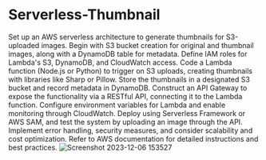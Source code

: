 # Serverless-Thumbnail
Set up an AWS serverless architecture to generate thumbnails for S3-uploaded images. Begin with S3 bucket creation for original and thumbnail images, along with a DynamoDB table for metadata. Define IAM roles for Lambda's S3, DynamoDB, and CloudWatch access. Code a Lambda function (Node.js or Python) to trigger on S3 uploads, creating thumbnails with libraries like Sharp or Pillow. Store the thumbnails in a designated S3 bucket and record metadata in DynamoDB. Construct an API Gateway to expose the functionality via a RESTful API, connecting it to the Lambda function. Configure environment variables for Lambda and enable monitoring through CloudWatch. Deploy using Serverless Framework or AWS SAM, and test the system by uploading an image through the API. Implement error handling, security measures, and consider scalability and cost optimization. Refer to AWS documentation for detailed instructions and best practices.
![Screenshot 2023-12-06 153527](https://github.com/YashDeepp/Serverless-Thumbnail/assets/89565126/799a452f-50aa-4b70-aea8-e7e0dea1af72)
